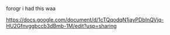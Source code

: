 forogr i had this waa

https://docs.google.com/document/d/1cTQqodqN1jayPDbInQVjq-HU2Gfnvggbccb3dBmb-1M/edit?usp=sharing
